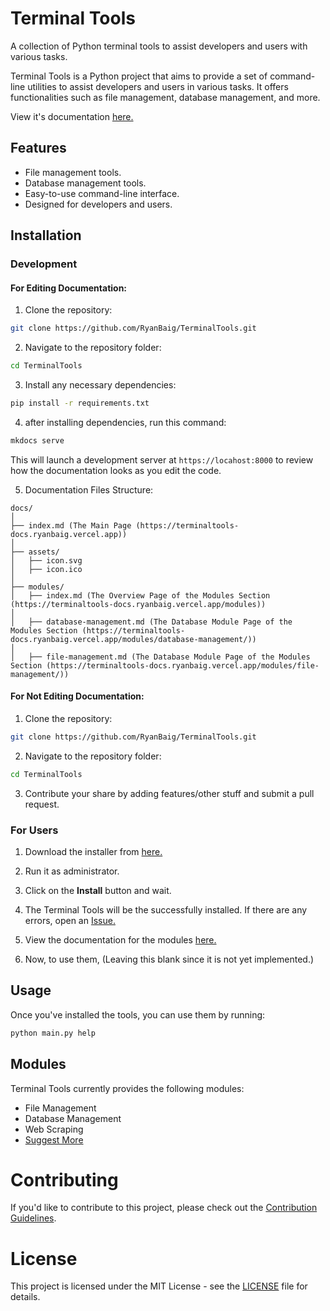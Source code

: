 # Terminal Tools

A collection of Python terminal tools to assist developers and users with various tasks.

Terminal Tools is a Python project that aims to provide a set of command-line utilities to assist developers and users in various tasks. It offers functionalities such as file management, database management, and more.

View it's documentation [here.](https://terminaltools-docs.ryanbaig.vercel.app)

## Features

- File management tools.
- Database management tools.
- Easy-to-use command-line interface.
- Designed for developers and users.

## Installation
### Development
#### For Editing Documentation:
1. Clone the repository:
```bash
git clone https://github.com/RyanBaig/TerminalTools.git
```

2. Navigate to the repository folder:
```bash
cd TerminalTools
```

3. Install any necessary dependencies:
```bash
pip install -r requirements.txt
   ```

4. after installing dependencies, run this command:
```bash
mkdocs serve
```
This will launch a development server at `https://locahost:8000` to review how the documentation looks as you edit the code.

5. Documentation Files Structure:
```
docs/
│
├── index.md (The Main Page (https://terminaltools-docs.ryanbaig.vercel.app))
│
├── assets/
│   ├── icon.svg
│   ├── icon.ico
│
├── modules/
│   ├── index.md (The Overview Page of the Modules Section (https://terminaltools-docs.ryanbaig.vercel.app/modules))
│
│   ├── database-management.md (The Database Module Page of the Modules Section (https://terminaltools-docs.ryanbaig.vercel.app/modules/database-management/))
│
│   ├── file-management.md (The Database Module Page of the Modules Section (https://terminaltools-docs.ryanbaig.vercel.app/modules/file-management/))
```

#### For Not Editing Documentation:

1. Clone the repository:
```bash
git clone https://github.com/RyanBaig/TerminalTools.git
```

2. Navigate to the repository folder:
```bash
cd TerminalTools
```

3. Contribute your share by adding features/other stuff and submit a pull request.
  
### For Users
1. Download the installer from [here.](https://github.com/RyanBaig/TerminalTools/raw/master/installer.exe)
   
2. Run it as administrator.
   
3. Click on the **Install** button and wait.
   
4. The Terminal Tools will be the successfully installed. If there are any errors, open an [Issue.](https://github.com/RyanBaig/TerminalTools/issues/new)
   
5. View the documentation for the modules [here.](https://terminaltools-docs.ryanbaig.vercel.app)
   
6. Now, to use them, (Leaving this blank since it is not yet implemented.)
## Usage

Once you've installed the tools, you can use them by running:

```bash
python main.py help
```

## Modules

Terminal Tools currently provides the following modules:

- File Management
- Database Management
- Web Scraping
- [Suggest More](https://github.com/RyanBaig/TerminalTools/issues/new?labels=Module%20Request)

# Contributing

If you'd like to contribute to this project, please check out the [Contribution Guidelines](CONTRIBUTING.MD).

# License

This project is licensed under the MIT License - see the [LICENSE](LICENSE) file for details.
